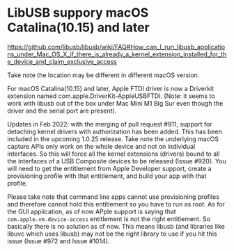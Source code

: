 
# LibUSB suppory macOS Catalina(10.15) and later

https://github.com/libusb/libusb/wiki/FAQ#How_can_I_run_libusb_applications_under_Mac_OS_X_if_there_is_already_a_kernel_extension_installed_for_the_device_and_claim_exclusive_access

Take note the location may be different in different macOS version.

For macOS Catalina(10.15) and later, Apple FTDI driver is now a Driverkit extension named com.apple.DriverKit-AppleUSBFTDI. (Note: it seems to work with libusb out of the box under Mac Mini M1 Big Sur even though the driver and the serial port are present).

Updates in Feb 2022: with the merging of pull request #911, support for detaching kernel drivers with authorization has been added. This has been included in the upcoming 1.0.25 release. Take note the underlying macOS capture APIs only work on the whole device and not on individual interfaces. So this will force all the kernel extensions (drivers) bound to all the interfaces of a USB Composite devices to be released (Issue #920). You will need to get the entitlement from Apple Developer support, create a provisioning profile with that entitlement, and build your app with that profile.

Please take note that command line apps cannot use provisioning profiles and therefore cannot hold this entitlement so you have to run as root. As for the GUI application, as of now APple support is saying that `com.apple.vm.device-access` entitlement is not the right entitlement. So basically there is no solution as of now. This means libusb (and libraries like libuvc which uses libusb) may not be the right library to use if you hit this issue (Issue #972 and Issue #1014). 